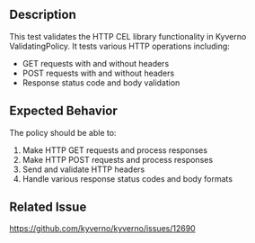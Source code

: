 ## Description

This test validates the HTTP CEL library functionality in Kyverno ValidatingPolicy. It tests various HTTP operations including:
- GET requests with and without headers
- POST requests with and without headers
- Response status code and body validation

## Expected Behavior

The policy should be able to:
1. Make HTTP GET requests and process responses
2. Make HTTP POST requests and process responses
3. Send and validate HTTP headers
4. Handle various response status codes and body formats

## Related Issue

https://github.com/kyverno/kyverno/issues/12690 